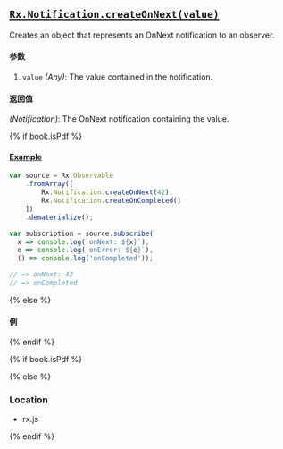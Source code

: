 ## [`Rx.Notification.createOnNext(value)`](https://github.com/Reactive-Extensions/RxJS/blob/master/src/core/notification.js#L55)

Creates an object that represents an OnNext notification to an observer.

#### 参数
1. `value` *(Any)*: The value contained in the notification.

#### 返回值
*(Notification)*: The OnNext notification containing the value.

{% if book.isPdf %}

#### [Example](http://jsbin.com/pigaku/2/edit?js,console)

```js
var source = Rx.Observable
    .fromArray([
        Rx.Notification.createOnNext(42),
        Rx.Notification.createOnCompleted()
    ])
    .dematerialize();

var subscription = source.subscribe(
  x => console.log(`onNext: ${x}`),
  e => console.log(`onError: ${e}`),
  () => console.log('onCompleted'));

// => onNext: 42
// => onCompleted
```

{% else %}

#### 例

[](http://jsbin.com/pigaku/2/embed?js,console)

{% endif %}

{% if book.isPdf %}



{% else %}

### Location

- rx.js

{% endif %}